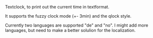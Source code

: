 Textclock, to print out the current time in textformat.

It supports the fuzzy clock mode (+- 3min) and the qlock style.

Currently two languages are supported "de" and "no". 
I might add more languages, but need to make a better solulion for the localization.
